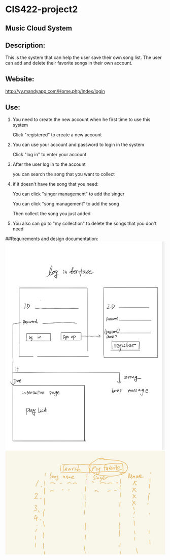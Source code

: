 # CIS422-project2

## Music Cloud System
 
## Description:
  This is the system that can help the user save their own song list. The user can add and delete their favorite songs in their own account.
  
## Website:
  http://yy.mandyapp.com/Home.php/Index/login
  
## Use:
  
 1. You need to create the new account when he first time to use this system
   
       Click "registered" to create a new account
   
 2. You can use your account and password to login in the system
   
       Click "log in" to enter your account
   
 3. After the user log in to the account
   
       you can search the song that you want to collect
   
 4. if it doesn't have the song that you need:
       
       You can click "singer management" to add the singer
               
       You can click "song management" to add the song
               
       Then collect the song you just added
               
 5. You also can go to "my collection" to delete the songs that you don't need
 
 ##Requirements and design documentation:
![Image text](https://github.com/jiayi-99/CIS422-project2/blob/main/img/WechatIMG1922%201.jpeg)
![Image text](https://raw.githubusercontent.com/jiayi-99/CIS422-project2/main/img/WechatIMG552.jpeg)
